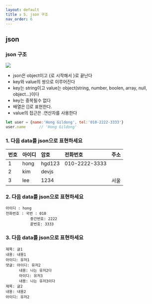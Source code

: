 ```yaml
---
layout: default
title : 5. json 구조
nav_order: 6
---
```


## json
### json 구조
![](img/img_json_object.png)
- json은 object이고 {로 시작해서 }로 끝난다
- key와 value의 쌍으로 이루어진다
- key는 string이고 value는 object(string, number, boolen, array, null, object...)이다
- key는 중복될수 없다
- 배열은 []로 표현한다.
- value의 접근은 .연산자를 사용한다
```javascript
let user = {name:'Hong Gildong', tel:'010-2222-3333'}
user.name      // 'Hong Gildong'
```

### 1. 다음 data를 json으로 표현하세요

|번호 |아이디 | 암호   | 전화번호       | 주소|
|:----|:------|:-------|:--------------|:----|
|1    | hong  | hgd123 | 010-2222-3333 |     |
|2    | kim   | devjs |                |     |
|3    | lee   | 1234  |                | 서울|

### 2. 다음 data를 json으로 표현하세요
```
아이디 : hong
전화번호 : 국번 : 010
           중간번호: 2222
           끝번호: 3333
```

### 3. 다음 data를 json으로 표현하세요
```
제목: 글1
내용: 내용1
아이디: 유저1
댓글: 아이디: 유저2
      내용: 나는 유저2다
      아이디: 유저3
      내용: 나는 유저3이다
제목: 글2
내용: 내용2
아이디: 유저2
```
